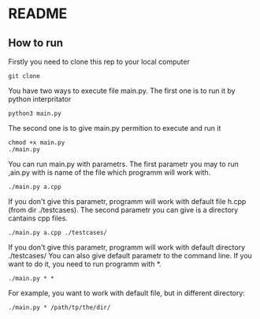 # README

## How to run
Firstly you need to clone this rep to your local computer
```shell
git clone
```
You have two ways to execute file main.py. The first one is to run it by python interpritator
```shell
python3 main.py
```
The second one is to give main.py permition to execute and run it
```shell
chmod +x main.py
./main.py
```

You can run main.py with parametrs. The first parametr you may to run ,ain.py with is name of the file which programm will work with.
```shell
./main.py a.cpp
```
If you don't give this parametr, programm will work with default file h.cpp (from dir ./testcases). The second parametr you can give is a directory cantains cpp files.

```shell
./main.py a.cpp ./testcases/
```
If you don't give this parametr, programm will work with default directory ./testcases/
You can also give default parametr to the command line. If you want to do it, you need to run programm with *.
```shell
./main.py * *
```

For example, you want to work with default file, but in different directory:
```shell
./main.py * /path/tp/the/dir/
```